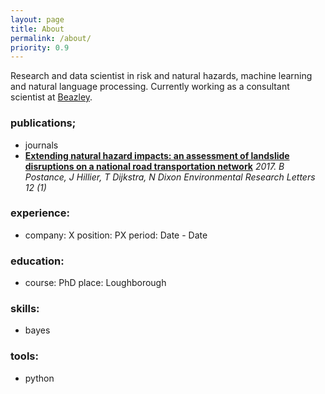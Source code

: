 ```yaml
---
layout: page
title: About
permalink: /about/
priority: 0.9
---
```


Research and data scientist in risk and natural hazards, machine learning and natural language processing. 
Currently working as a consultant scientist at [Beazley](www.beazley.com).

### publications;
- journals
 - [**Extending natural hazard impacts: an assessment of landslide disruptions on a national road transportation network**](https://iopscience.iop.org/article/10.1088/1748-9326/aa5555/meta)
	*2017. B Postance, J Hillier, T Dijkstra, N Dixon
	Environmental Research Letters 12 (1)*
  
### experience:
  - company: X
    position: PX
    period: Date - Date
	
### education:
  - course: PhD
    place: Loughborough

### skills:
  - bayes

### tools:
  - python
